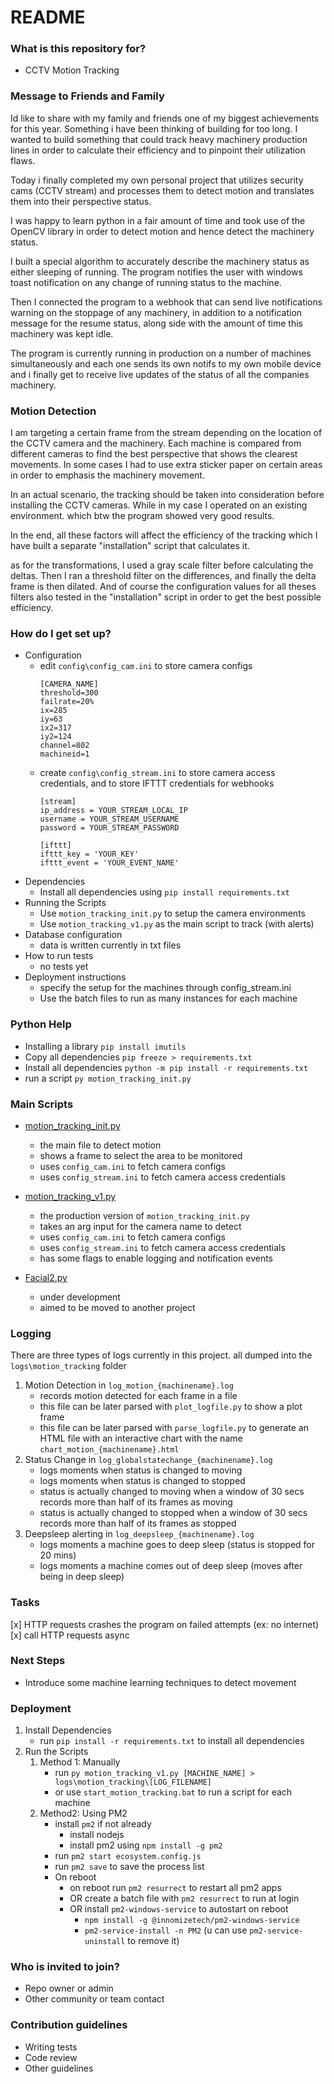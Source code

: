 # README #
### What is this repository for? ###

* CCTV Motion Tracking

### Message to Friends and Family ###

Id like to share with my family and friends one of my biggest achievements for this year. Something i have been thinking of building for too long. I wanted to build something that could track heavy machinery production lines in order to calculate their efficiency and to pinpoint their utilization flaws.

Today i finally completed my own personal project that utilizes security cams (CCTV stream) and processes them to detect motion and translates them into their perspective status.

I was happy to learn python in a fair amount of time and took use of the OpenCV library in order to detect motion and hence detect the machinery status.

I built a special algorithm to accurately describe the machinery status as either sleeping of running.
The program notifies the user with windows toast notification on any change of running status to the machine.

Then I connected the program to a webhook that can send live notifications warning on the stoppage of any machinery, in addition to a notification message for the resume status, along side with the amount of time this machinery was kept idle.

The program is currently running in production on a number of machines simultaneously and each one sends its own notifs to my own mobile device and i finally get to receive live updates of the status of all the companies machinery.



### Motion Detection ###

I am targeting a certain frame from the stream depending on the location of the CCTV camera and the machinery. Each machine is compared from different cameras to find the best perspective that shows the clearest movements. In some cases I had to use extra sticker paper on certain areas in order to emphasis the machinery movement.

In an actual scenario, the tracking should be taken into consideration before installing the CCTV cameras. While in my case I operated on an existing environment. which btw the program showed very good results.

In the end, all these factors will affect the efficiency of the tracking which I have built a separate "installation" script that calculates it.

as for the transformations, I used a gray scale filter before calculating the deltas. Then I ran a threshold filter on the differences, and finally the delta frame is then dilated. And of course the configuration values for all theses filters also tested in the "installation" script in order to get the best possible efficiency.


### How do I get set up? ###

* Configuration
    - edit `config\config_cam.ini` to store camera configs
        ```        
        [CAMERA_NAME]
        threshold=300
        failrate=20%
        ix=285
        iy=63
        ix2=317
        iy2=124
        channel=802
        machineid=1
        ```
    - create `config\config_stream.ini` to store camera access credentials, and  to store IFTTT credentials for webhooks
        ```
        [stream]
        ip_address = YOUR_STREAM_LOCAL_IP
        username = YOUR_STREAM_USERNAME
        password = YOUR_STREAM_PASSWORD

        [ifttt]
        ifttt_key = 'YOUR_KEY'
        ifttt_event = 'YOUR_EVENT_NAME'
        ```
* Dependencies
    - Install all dependencies using `pip install requirements.txt`
* Running the Scripts
    - Use `motion_tracking_init.py` to setup the camera environments
    - Use `motion_tracking_v1.py` as the main script to track (with alerts)
* Database configuration
    - data is written currently in txt files
* How to run tests
    - no tests yet
* Deployment instructions
    - specify the setup for the machines through config_stream.ini
    - Use the batch files to run as many instances for each machine

### Python Help ###

- Installing a library `pip install imutils`
- Copy all dependencies `pip freeze > requirements.txt`
- Install all dependencies `python -m pip install -r requirements.txt`
- run a script `py motion_tracking_init.py`

### Main Scripts ###

* [motion_tracking_init.py](motion_tracking_init.py)
    - the main file to detect motion
    - shows a frame to select the area to be monitored
    - uses `config_cam.ini` to fetch camera configs
    - uses `config_stream.ini` to fetch camera access credentials

* [motion_tracking_v1.py](motion_tracking_v1.py)
    - the production version of `motion_tracking_init.py`
    - takes an arg input for the camera name to detect
    - uses `config_cam.ini` to fetch camera configs
    - uses `config_stream.ini` to fetch camera access credentials
    - has some flags to enable logging and notification events
    
* [Facial2.py](facial2.py)
    - under development
    - aimed to be moved to another project


### Logging ###

There are three types of logs currently in this project. all dumped into the `logs\motion_tracking` folder

1. Motion Detection in `log_motion_{machinename}.log`
    - records motion detected for each frame in a file
    - this file can be later parsed with `plot_logfile.py` to show a plot frame
    - this file can be later parsed with `parse_logfile.py` to generate an HTML file with an interactive chart
    with the name `chart_motion_{machinename}.html`
2. Status Change in `log_globalstatechange_{machinename}.log`
    - logs moments when status is changed to moving
    - logs moments when status is changed to stopped
    - status is actually changed to moving when a window of 30 secs records more than half of its frames as moving
    - status is actually changed to stopped when a window of 30 secs records more than half of its frames as stopped
3. Deepsleep alerting in `log_deepsleep_{machinename}.log`
    - logs moments a machine goes to deep sleep (status is stopped for 20 mins)
    - logs moments a machine comes out of deep sleep (moves after being in deep sleep)

### Tasks ###

[x] HTTP requests crashes the program on failed attempts (ex: no internet)
[x] call HTTP requests async
### Next Steps ###


* Introduce some machine learning techniques to detect movement

### Deployment ###
1. Install Dependencies
    - run `pip install -r requirements.txt` to install all dependencies
2. Run the Scripts
    1. Method 1: Manually
        - run `py motion_tracking_v1.py [MACHINE_NAME] > logs\motion_tracking\[LOG_FILENAME]`
        - or use `start_motion_tracking.bat` to run a script for each machine
    2. Method2: Using PM2
        - install `pm2` if not already
            - install nodejs
            - install pm2 using `npm install -g pm2`
        - run `pm2 start ecosystem.config.js`
        - run `pm2 save` to save the process list
        - On reboot
            - on reboot run `pm2 resurrect` to restart all pm2 apps
            - OR create a batch file with `pm2 resurrect` to run at login
            - OR install `pm2-windows-service` to autostart on reboot
                - `npm install -g @innomizetech/pm2-windows-service`
                - `pm2-service-install -n PM2` (u can use `pm2-service-uninstall` to remove it)


### Who is invited to join? ###

* Repo owner or admin
* Other community or team contact

### Contribution guidelines ###

* Writing tests
* Code review
* Other guidelines